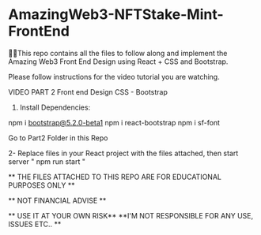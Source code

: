 # AmazingWeb3-NFTStake-Mint-FrontEnd
🤩🥳This repo contains all the files to follow along and implement the Amazing Web3 Front End Design using React + CSS and Bootstrap. 

Please follow instructions for the video tutorial you are watching.

VIDEO PART 2 Front end Design CSS - Bootstrap
1. Install Dependencies:

npm i bootstrap@5.2.0-beta1
npm i react-bootstrap
npm i sf-font

Go to Part2 Folder in this Repo

2- Replace files in your React project with the files attached, then start server " npm run start "


** THE FILES ATTACHED TO THIS REPO ARE FOR EDUCATIONAL PURPOSES ONLY **

** NOT FINANCIAL ADVISE **

** USE IT AT YOUR OWN RISK** **I'M NOT RESPONSIBLE FOR ANY USE, ISSUES ETC.. **
